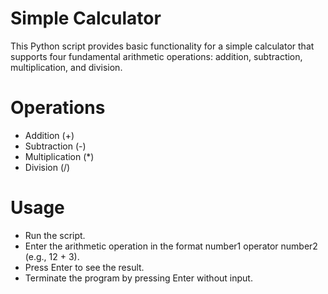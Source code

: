 # Simple Calculator
This Python script provides basic functionality for a simple calculator that supports four fundamental arithmetic operations: addition, subtraction, multiplication, and division.

# Operations
* Addition (+)
* Subtraction (-)
* Multiplication (*)
* Division (/)

# Usage
* Run the script.
* Enter the arithmetic operation in the format number1 operator number2 (e.g., 12 + 3).
* Press Enter to see the result.
* Terminate the program by pressing Enter without input.
